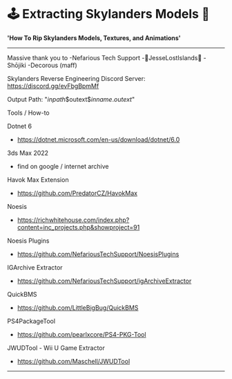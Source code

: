 # 🕹️ Extracting Skylanders Models 🎯

**'How To Rip Skylanders Models, Textures, and Animations'**

---

Massive thank you to
-Nefarious Tech Support
-🥕JesseLostIslands🥕
-Shōjiki
-Decorous (maff)

Skylanders Reverse Engineering Discord Server:
https://discord.gg/evFbgBpmMf

Output Path: "$inpath$\$outext$\$inname$.$outext$"

Tools / How-to

Dotnet 6
- https://dotnet.microsoft.com/en-us/download/dotnet/6.0

3ds Max 2022
- find on google / internet archive

Havok Max Extension
- https://github.com/PredatorCZ/HavokMax

Noesis
- https://richwhitehouse.com/index.php?content=inc_projects.php&showproject=91

Noesis Plugins
- https://github.com/NefariousTechSupport/NoesisPlugins

IGArchive Extractor
- https://github.com/NefariousTechSupport/igArchiveExtractor

QuickBMS
- https://github.com/LittleBigBug/QuickBMS

PS4PackageTool
- https://github.com/pearlxcore/PS4-PKG-Tool

JWUDTool - Wii U Game Extractor
- https://github.com/Maschell/JWUDTool

---
